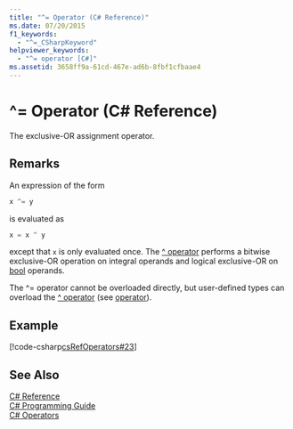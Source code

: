```yaml
---
title: "^= Operator (C# Reference)"
ms.date: 07/20/2015
f1_keywords: 
  - "^=_CSharpKeyword"
helpviewer_keywords: 
  - "^= operator [C#]"
ms.assetid: 3658ff9a-61cd-467e-ad6b-8fbf1cfbaae4
---
```

# ^= Operator (C# Reference)
The exclusive-OR assignment operator.  
  
## Remarks  
 An expression of the form  
  
```csharp  
x ^= y  
```  
  
 is evaluated as  
  
```csharp  
x = x ^ y  
```  
  
 except that `x` is only evaluated once. The [^ operator](../../../csharp/language-reference/operators/xor-operator.md) performs a bitwise exclusive-OR operation on integral operands and logical exclusive-OR on [bool](../../../csharp/language-reference/keywords/bool.md) operands.  
  
 The ^= operator cannot be overloaded directly, but user-defined types can overload the [^ operator](../../../csharp/language-reference/operators/xor-operator.md) (see [operator](../../../csharp/language-reference/keywords/operator.md)).  
  
## Example  
 [!code-csharp[csRefOperators#23](../../../csharp/language-reference/operators/codesnippet/CSharp/xor-assignment-operator_1.cs)]  
  
## See Also  
 [C# Reference](../../../csharp/language-reference/index.md)  
 [C# Programming Guide](../../../csharp/programming-guide/index.md)  
 [C# Operators](../../../csharp/language-reference/operators/index.md)
